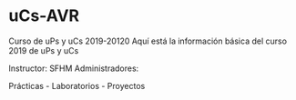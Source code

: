 # uCs-AVR
Curso de uPs y uCs 2019-20120
Aquí está la información básica del curso 2019 de uPs y uCs

Instructor: SFHM
Administradores:



Prácticas - Laboratorios - Proyectos
